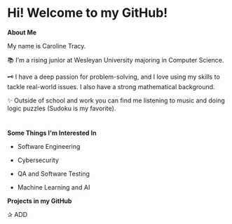 # Hi! Welcome to my GitHub!

**About Me**

My name is Caroline Tracy. 

📚 I'm a rising junior at Wesleyan University majoring in Computer Science. 

🗝️ I have a deep passion for problem-solving, and I love using my skills to tackle real-world issues. I also have a strong mathematical background.

✨ Outside of school and work you can find me listening to music and doing logic puzzles (Sudoku is my favorite).

#  
**Some Things I'm Interested In**

- Software Engineering

- Cybersecurity

- QA and Software Testing

- Machine Learning and AI


**Projects in my GitHub**

✰ ADD
